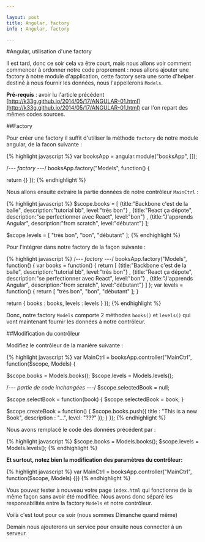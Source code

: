 ```yaml
---

layout: post
title: Angular, factory
info : Angular, factory

---
```


#Angular, utilisation d'une factory

Il est tard, donc ce soir cela va être court, mais nous allons voir comment commencer à ordonner notre code proprement : nous allons ajouter une factory à notre module d'application, cette factory sera une sorte d'helper destiné à nous fournir les données, nous l'appellerons `Models`.

**Pré-requis** : avoir lu l'article précédent [http://k33g.github.io/2014/05/17/ANGULAR-01.html](http://k33g.github.io/2014/05/17/ANGULAR-01.html) car l'on repart des mêmes codes sources.

##Factory

Pour créer une factory il suffit d'utiliser la méthode `factory` de notre module angular, de la facon suivante :

{% highlight javascript %}
var booksApp = angular.module("booksApp", []);

/*--- factory ---*/
booksApp.factory("Models", function() {

  return {}
});
{% endhighlight %}

Nous allons ensuite extraire la partie données de notre contrôleur `MainCtrl` :

{% highlight javascript %}
$scope.books = [
    {title:"Backbone c'est de la balle", description:"tutorial bb", level:"très bon"}
  , {title:"React ça dépote", description:"se perfectionner avec React", level:"bon"}
  , {title:"J'apprends Angular", description:"from scratch", level:"débutant"}
];

$scope.levels = [
  "très bon", "bon", "débutant"
];
{% endhighlight %}

Pour l'intégrer dans notre factory de la façon suivante :

{% highlight javascript %}
/*--- factory ---*/
booksApp.factory("Models", function() {
  var books = function() {
    return [
      {title:"Backbone c'est de la balle", description:"tutorial bb", level:"très bon"}
      , {title:"React ça dépote", description:"se perfectionner avec React", level:"bon"}
      , {title:"J'apprends Angular", description:"from scratch", level:"débutant"}
    ]
  };
  var levels = function() {
    return [
      "très bon", "bon", "débutant"
    ];
  }

  return {
    books : books, levels : levels
  }
});
{% endhighlight %}

Donc, notre factory `Models` comporte 2 méthodes `books()` et `levels()` qui vont maintenant fournir les données à notre contrôleur.

##Modification du contrôleur

Modifiez le contrôleur de la manière suivante :

{% highlight javascript %}
var MainCtrl = booksApp.controller("MainCtrl", function($scope, Models) {

  $scope.books = Models.books();
  $scope.levels = Models.levels();

  /*--- partie de code inchangées ---*/
  $scope.selectedBook = null;

  $scope.selectBook = function(book) {
    $scope.selectedBook = book;
  }

  $scope.createBook = function() {
    $scope.books.push({
      title : "This is a new Book",
      description : "...",
      level: "???"
    });
  }
});
{% endhighlight %}

Nous avons remplacé le code des données précédent par :

{% highlight javascript %}
$scope.books = Models.books();
$scope.levels = Models.levels();
{% endhighlight %}

**Et surtout, notez bien la modification des paramètres du contrôleur:**

{% highlight javascript %}
var MainCtrl = booksApp.controller("MainCtrl", function($scope, Models) {})
{% endhighlight %}

Vous pouvez tester à nouveau votre page `index.html` qui fonctionne de la même façon sans avoir été modifiée. Nous avons donc séparé les responsabilités entre la factory `Models` et notre contrôleur.

Voilà c'est tout pour ce soir (nous sommes Dimanche quand même)

Demain nous ajouterons un service pour ensuite nous connecter à un serveur.



